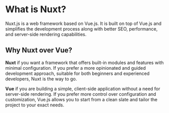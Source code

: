 # What is Nuxt?
Nuxt.js is a web framework based on Vue.js. It is built on top of Vue.js and simplifies the development process along with better SEO, performance, and server-side rendering capabilities.
## Why Nuxt over Vue?
**Nuxt** if you want a framework that offers built-in modules and features with minimal configuration. If you prefer a more opinionated and guided development approach, suitable for both beginners and experienced developers, Nuxt is the way to go.

**Vue** if you are building a simple, client-side application without a need for server-side rendering. If you prefer more control over configuration and customization, Vue.js allows you to start from a clean slate and tailor the project to your exact needs.
